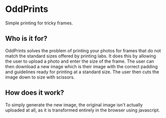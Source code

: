 OddPrints
=========

Simple printing for tricky frames.


Who is it for?
--------------

OddPrints solves the problem of printing your photos for frames that do not match the standard sizes offered by printing labs.
It does this by allowing the user to upload a photo and enter the size of the frame. The user can then download a new image
which is their image with the correct padding and guidelines ready for printing at a standard size.
The user then cuts the image down to size with scissors.


How does it work?
-----------------

To simply generate the new image, the original image isn't actually uploaded at all, as it is transformed entirely in the browser using javascript.
